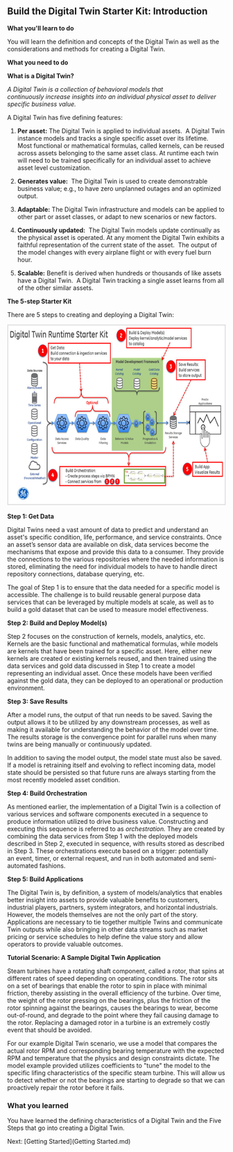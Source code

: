 Build the Digital Twin Starter Kit: Introduction
-
**What you'll learn to do**

You will learn the definition and concepts of the Digital Twin as well as the considerations and methods for creating a Digital Twin.

**What you need to do**

**What is a Digital Twin?**

*A Digital Twin is a collection of behavioral models that continuously increase insights into an individual physical asset to deliver specific business value.*

A Digital Twin has five defining features:

1.  **Per asset:** The Digital Twin is applied to individual assets.  A Digital Twin instance models and tracks a single specific asset over its lifetime.  Most functional or mathematical formulas, called kernels, can be reused across assets belonging to the same asset class. At runtime each twin will need to be trained specifically for an individual asset to achieve asset level customization.

2.  **Generates value:**  The Digital Twin is used to create demonstrable business value; e.g., to have zero unplanned outages and an optimized output.

3.  **Adaptable:** The Digital Twin infrastructure and models can be applied to other part or asset classes, or adapt to new scenarios or new factors. 

4.  **Continuously updated:**  The Digital Twin models update continually as the physical asset is operated. At any moment the Digital Twin exhibits a faithful representation of the current state of the asset.  The output of the model changes with every airplane flight or with every fuel burn hour. 

5.  **Scalable:** Benefit is derived when hundreds or thousands of like assets have a Digital Twin.  A Digital Twin tracking a single asset learns from all of the other similar assets.

**The 5-step Starter Kit**

There are 5 steps to creating and deploying a Digital Twin:

<img src="images/intro-01.jpg" width="665" height="417" />

**Step 1: Get Data**

Digital Twins need a vast amount of data to predict and understand an asset's specific condition, life, performance, and service constraints. Once an asset’s sensor data are available on disk, data services become the mechanisms that expose and provide this data to a consumer. They provide the connections to the various repositories where the needed information is stored, eliminating the need for individual models to have to handle direct repository connections, database querying, etc. 

The goal of Step 1 is to ensure that the data needed for a specific model is accessible. The challenge is to build reusable general purpose data services that can be leveraged by multiple models at scale, as well as to build a gold dataset that can be used to measure model effectiveness.

**Step 2: Build and Deploy Model(s)**

Step 2 focuses on the construction of kernels, models, analytics, etc. Kernels are the basic functional and mathematical formulas, while models are kernels that have been trained for a specific asset. Here, either new kernels are created or existing kernels reused, and then trained using the data services and gold data discussed in Step 1 to create a model representing an individual asset. Once these models have been verified against the gold data, they can be deployed to an operational or production environment.

**Step 3: Save Results**

After a model runs, the output of that run needs to be saved. Saving the output allows it to be utilized by any downstream processes, as well as making it available for understanding the behavior of the model over time. The results storage is the convergence point for parallel runs when many twins are being manually or continuously updated. 

In addition to saving the model output, the model state must also be saved. If a model is retraining itself and evolving to reflect incoming data, model state should be persisted so that future runs are always starting from the most recently modeled asset condition.

**Step 4: Build Orchestration**

As mentioned earlier, the implementation of a Digital Twin is a collection of various services and software components executed in a sequence to produce information utilized to drive business value. Constructing and executing this sequence is referred to as *orchestration.* They are created by combining the data services from Step 1 with the deployed models described in Step 2, executed in sequence, with results stored as described in Step 3. These orchestrations execute based on a trigger: potentially an event, timer, or external request, and run in both automated and semi-automated fashions.

**Step 5: Build Applications**

The Digital Twin is, by definition, a system of models/analytics that enables better insight into assets to provide valuable benefits to customers, industrial players, partners, system integrators, and horizontal industrials. However, the models themselves are not the only part of the story. Applications are necessary to tie together multiple Twins and communicate Twin outputs while also bringing in other data streams such as market pricing or service schedules to help define the value story and allow operators to provide valuable outcomes.

**Tutorial Scenario: A Sample Digital Twin Application**

Steam turbines have a rotating shaft component, called a rotor, that spins at different rates of speed depending on operating conditions. The rotor sits on a set of bearings that enable the rotor to spin in place with minimal friction, thereby assisting in the overall efficiency of the turbine. Over time, the weight of the rotor pressing on the bearings, plus the friction of the rotor spinning against the bearings, causes the bearings to wear, become out-of-round, and degrade to the point where they fail causing damage to the rotor. Replacing a damaged rotor in a turbine is an extremely costly event that should be avoided.

For our example Digital Twin scenario, we use a model that compares the actual rotor RPM and corresponding bearing temperature with the expected RPM and temperature that the physics and design constraints dictate. The model example provided utilizes coefficients to "tune" the model to the specific lifing characteristics of the specific steam turbine. This will allow us to detect whether or not the bearings are starting to degrade so that we can proactively repair the rotor before it fails.

### What you learned

You have learned the defining characteristics of a Digital Twin and the Five Steps that go into creating a Digital Twin.

Next: [Getting Started](Getting Started.md)

